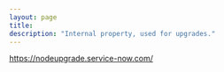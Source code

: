 ```yaml
---
layout: page
title: 
description: "Internal property, used for upgrades."
---
```

https://nodeupgrade.service-now.com/